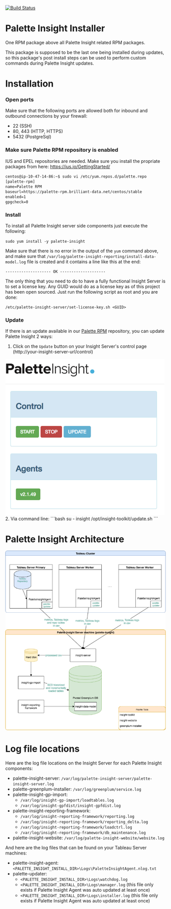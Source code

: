 [![Build Status](https://travis-ci.org/palette-software/palette-insight.svg?branch=master)](https://travis-ci.org/palette-software/palette-insight)

# Palette Insight Installer
One RPM package above all Palette Insight related RPM packages.

This package is supposed to be the last one being installed during updates, so this package's post install steps can be used to perform custom commands during Palette Insight updates.

# Installation

### Open ports
Make sure that the following ports are allowed both for inbound and outbound connections by your firewall:
* 22 (SSH)
* 80, 443 (HTTP, HTTPS)
* 5432 (PostgreSql)

### Make sure Palette RPM repository is enabled

IUS and EPEL repositories are needed. Make sure you install the propriate packages from here:
https://ius.io/GettingStarted/

```
centos@ip-10-47-14-86:~$ sudo vi /etc/yum.repos.d/palette.repo
[palette-rpm]
name=Palette RPM
baseurl=https://palette-rpm.brilliant-data.net/centos/stable
enabled=1
gpgcheck=0
```

### Install

To install all Palette Insight server side components just execute the following:

`sudo yum install -y palette-insight`

Make sure that there is no error in the output of the `yum` command above, and make sure that `/var/log/palette-insight-reporting/install-data-model.log` file is created and it contains a line like this at the end:
```
-------------------- OK --------------------
```

The only thing that you need to do to have a fully functional Insight Server is to set a license key. Any GUID would do as a license key as of this project has been open sourced. Just run the following script as root and you are done:
```
/etc/palette-insight-server/set-license-key.sh <GUID>
```

### Update
If there is an update available in our [Palette RPM](http://palette-rpm.brilliant-data.net/) repository, you can update Palette Insight 2 ways:
1. Click on the `Update` button on your Insight Server's control page (http://your-insight-server-url/control)
<img src="https://github.com/palette-software/PaletteInsightAgent/blob/master/docs/resources/insight-server-control-page.png?raw=true" alt="Insight Server Control Page" style="width: 500px;"/>
2. Via command line:
```bash
su - insight
/opt/insight-toolkit/update.sh
```

# Palette Insight Architecture

![GitHub Logo](https://github.com/palette-software/palette-insight/blob/master/insight-system-diagram.png?raw=true)

# Log file locations
Here are the log file locations on the Insight Server for each Palette Insight components:
* palette-insight-server: `/var/log/palette-insight-server/palette-insight-server.log`
* palette-greenplum-installer: `/var/log/greenplum/service.log`
* palette-insight-gp-import:
  * `/var/log/insight-gp-import/loadtables.log`
  * `/var/log/insight-gpfdist/insight-gpfdist.log`
* palette-insight-reporting-framework:
  * `/var/log/insight-reporting-framework/reporting.log`
  * `/var/log/insight-reporting-framework/reporting_delta.log`
  * `/var/log/insight-reporting-framework/loadctrl.log`
  * `/var/log/insight-reporting-framework/db_maintenance.log`
* palette-insight-website: `/var/log/palette-insight-website/website.log`

And here are the log files that can be found on your Tableau Server machines:
* palette-insight-agent: `<PALETTE_INSIGHT_INSTALL_DIR>\Logs\PaletteInsightAgent.nlog.txt`
* palette-updater:
  * `<PALETTE_INSIGHT_INSTALL_DIR>\Logs\watchdog.log`
  * `<PALETTE_INSIGHT_INSTALL_DIR>\Logs\manager.log` (this file only exists if Palette Insight Agent was auto updated at least once)
  * `<PALETTE_INSIGHT_INSTALL_DIR>\Logs\installer.log` (this file only exists if Palette Insight Agent was auto updated at least once)
